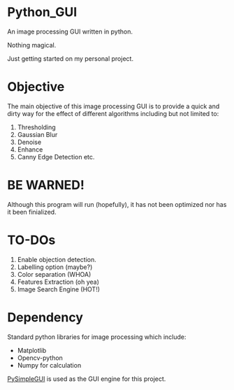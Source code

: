 # Python_GUI

An image processing GUI  written in python.

Nothing magical.

Just getting started on my personal project.

# Objective

The main objective of this image processing GUI is to provide a quick and dirty way for the effect of different algorithms including but not limited to:

1. Thresholding
2. Gaussian Blur
3. Denoise
4. Enhance
5. Canny Edge Detection etc.

# BE WARNED!

Although this program will run (hopefully), it has not been optimized nor has it been finialized.

# TO-DOs

1. Enable objection detection.
2. Labelling option (maybe?)
3. Color separation (WHOA)
4. Features Extraction (oh yea)
5. Image Search Engine (HOT!)

# Dependency

Standard python libraries for image processing which include:

* Matplotlib
* Opencv-python
* Numpy for calculation

[PySimpleGUI](https://pysimplegui.readthedocs.io/en/latest/) is used as the GUI engine for this project.
